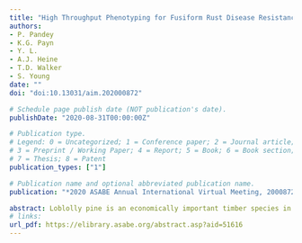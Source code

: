 ```yaml
---
title: "High Throughput Phenotyping for Fusiform Rust Disease Resistance in Loblolly Pine Using Hyperspectral Imaging"
authors: 
- P. Pandey
- K.G. Payn 
- Y. L.
- A.J. Heine 
- T.D. Walker
- S. Young
date: ""
doi: "doi:10.13031/aim.202000872"

# Schedule page publish date (NOT publication's date).
publishDate: "2020-08-31T00:00:00Z"

# Publication type.
# Legend: 0 = Uncategorized; 1 = Conference paper; 2 = Journal article;
# 3 = Preprint / Working Paper; 4 = Report; 5 = Book; 6 = Book section;
# 7 = Thesis; 8 = Patent
publication_types: ["1"]

# Publication name and optional abbreviated publication name.
publication: "*2020 ASABE Annual International Virtual Meeting, 2000872*"

abstract: Loblolly pine is an economically important timber species in the United States, with almost 1 billion seedlings produced annually. The most significant disease affecting this species is fusiform rust disease, caused by the fungus, Cronartium quercuum f.sp. fusiforme. The breeding and deployment of disease resistant families has proven to be a successful strategy for combating rust. Testing for fusiform rust resistance in the greenhouse environment involves artificial inoculations carried out at the USDA Forest Service Resistance Screening Center in Asheville, North Carolina. Disease incidence is determined through visual inspection. However, an automated, high-throughput phenotyping method will improve both the efficiency and accuracy of the disease screening process. This study investigates the use of hyperspectral imaging for screening loblolly pine seedlings for fusiform rust resistance in the greenhouse environment. A nursery trial containing families with known in-field rust resistance data was created, and the seedlings were artificially inoculated with fungal spores. Hyperspectral images using a visible near infra-red camera were collected before inoculation, and regular scans were collected at approximately monthly intervals post-inoculation. Additionally, the disease incidence for all plants was scored with traditional methods based on visible stem galls. The hyperspectral images were segmented from the background using spectral methods, and algorithms were developed for discriminating stem pixels from needle pixels using both spectral and spatial features. Statistical discrimination models were built for classifying seedling scans into diseased and non-diseased classes. A classification model built using stem spectra was found to be more accurate compared to the model built using needle spectra.
# links:
url_pdf: https://elibrary.asabe.org/abstract.asp?aid=51616
---
```

